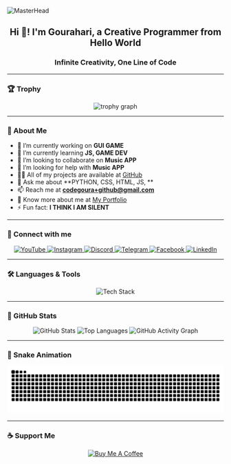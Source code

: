 ![MasterHead](https://repository-images.githubusercontent.com/588181932/e36ec678-7984-4cdd-8e4c-a3932772ff8e)

<h2 align="center">Hi 👋! I'm Gourahari, a Creative Programmer from Hello World </h2>
<h3 align="center">Infinite Creativity, One Line of Code</h3>

---

### 🏆 Trophy
<p align="center">
  <img src="https://github-profile-trophy.vercel.app?username=codeGoura&theme=dracula&column=-1&row=1&margin-w=8&margin-h=8&no-bg=false&no-frame=false&order=4" height="150" alt="trophy graph"  />
</p>

---

### 🚀 About Me
- 🔭 I’m currently working on **GUI GAME**
- 🌱 I’m currently learning **JS, GAME DEV**
- 👯 I’m looking to collaborate on **Music APP**
- 🤝 I’m looking for help with **Music APP**
- 👨‍💻 All of my projects are available at [GitHub](https://github.com/CodeGoura)
- 💬 Ask me about **PYTHON, CSS, HTML, JS, **
- 📫 Reach me at **codegoura+github@gmail.com**
- 📄 Know more about me at [My Portfolio](https://codegoura.42web.io/)
- ⚡ Fun fact: **I THINK I AM SILENT**

---

### 📱 Connect with me
<p align="center">
  <a href="https://www.youtube.com/@CODEGOURA" target="_blank">
    <img src="https://img.shields.io/badge/Youtube-%23FF0000.svg?&style=for-the-badge&logo=youtube&logoColor=white" alt="YouTube"/>
  </a>
  <a href="https://instagram.com/codegoura" target="_blank">
    <img src="https://img.shields.io/badge/Instagram-%23E4405F.svg?&style=for-the-badge&logo=instagram&logoColor=white" alt="Instagram"/>
  </a>
  <a href="https://discord.gg/qSFKx2Z5fX" target="_blank">
    <img src="https://img.shields.io/badge/Discord-%237289DA.svg?&style=for-the-badge&logo=discord&logoColor=white" alt="Discord"/>
  </a>
  <a href="https://t.me/codegoura" target="_blank">
    <img src="https://img.shields.io/badge/Telegram-%232CA5E0.svg?&style=for-the-badge&logo=telegram&logoColor=white" alt="Telegram"/>
  </a>
  <a href="https://www.facebook.com/codegoura/" target="_blank">
    <img src="https://img.shields.io/badge/Facebook-%231877F2.svg?&style=for-the-badge&logo=facebook&logoColor=white" alt="Facebook"/>
  </a>
  <a href="https://www.linkedin.com/in/gourahari-sahoo-003a0220a" target="_blank">
    <img src="https://img.shields.io/badge/LinkedIn-%230077B5.svg?&style=for-the-badge&logo=linkedin&logoColor=white" alt="LinkedIn"/>
  </a>
</p>

---

### 🛠️ Languages & Tools
<p align="center">
  <img src="https://skillicons.dev/icons?i=js,ts,react,html,css,python,csharp,flutter,java,docker,mysql,php,linux,vscode,wordpress" height="50" alt="Tech Stack"/>
</p>

---

### 🎉 GitHub Stats
<p align="center">
  <img src="https://github-readme-stats.vercel.app/api?username=codeGoura&show_icons=true&theme=dracula&count_private=true&hide_border=false" height="150" alt="GitHub Stats"/>
  <img src="https://github-readme-stats.vercel.app/api/top-langs/?username=codeGoura&layout=compact&theme=dracula&hide_border=false" height="150" alt="Top Languages"/>
  <img src="https://github-readme-activity-graph.vercel.app/graph?username=codeGoura&theme=react&area=true&hide_border=false" height="300" alt="GitHub Activity Graph"/>
</p>

---

### 🐍 Snake Animation
<p align="center">
  <img src="https://raw.githubusercontent.com/codeGoura/codeGoura/output/snake.svg" alt="Snake animation" />
</p>

---

### ☕ Support Me
<p align="center">
  <a href="https://www.buymeacoffee.com/codegoura">
    <img src="https://cdn.buymeacoffee.com/buttons/v2/default-yellow.png" height="50" width="210" alt="Buy Me A Coffee" />
  </a>
</p>
